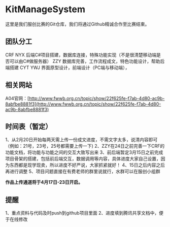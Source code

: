 # KitManageSystem

这里是我们服创比赛的Git仓库，我们将通过Github精诚合作至比赛结束。

## 团队分工

CRF NYX 后端C#项目搭建，数据库连接，特殊功能实现（不是很清楚移动端是否可以由C#做服务器）
ZZY 数据库完善，工作流程成文，特色功能设计，帮助后端搭建
CYT YWJ 界面原型设计，前端设计（PC端与移动端），

## 相关网站

A04官网：[http://www.fwwb.org.cn/topic/show/22f625fe-f7ab-4d80-ac9b-8abfbe8881f3](http://www.fwwb.org.cn/topic/show/22f625fe-f7ab-4d80-ac9b-8abfbe8881f3)

## 时间表（暂定）

1、从2月20日开始每两天需上传一份成文进度，不需文字太多，说清内容即可（例如：21号，23号，25号都需要上传一下)
2、ZZY在24日之前完善一下CRF的功能文档，将功能与功能之间的交互大致写出来
3、前后端暂定3月15日之前完成项目骨架的搭建，包括前后端交互，数据调用等内容，具体进度大家自己设置，因为东西都是现学现卖，所以进度不好严说，大家抓紧就好！
4、15日之后内容之后再进行调整
5、项目问题直接在有费老师的群里说就行，水群可以在服创小组群

**作品上传通道将于4月17日-23日开启。**

## 提醒
1、重点资料与代码及时push到github项目里面
2、进度填到腾讯共享文档中，便于在线修改

